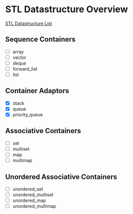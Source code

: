 # STL Datastructure Overview

[STL Datastructure List](http://www.cplusplus.com/reference/stl/)

## Sequence Containers

- [ ] array
- [ ] vector
- [ ] deque
- [ ] forward_list
- [ ] list

## Container Adaptors

- [x] stack
- [x] queue
- [x] priority_queue

## Associative Containers

- [ ] set
- [ ] multiset
- [ ] map
- [ ] multimap

## Unordered Associative Containers

- [ ] unordered_set
- [ ] unordered_multiset
- [ ] unordered_map
- [ ] unordered_multimap
